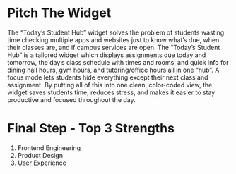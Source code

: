 # Pitch The Widget

The “Today’s Student Hub” widget solves the problem of students wasting time checking multiple apps and websites just to know what’s due, when their classes are, and if campus services are open. The “Today’s Student Hub” is a tailored widget which displays assignments due today and tomorrow, the day’s class schedule with times and rooms, and quick info for dining hall hours, gym hours, and tutoring/office hours all in one “hub”. A focus mode lets students hide everything except their next class and assignment. By putting all of this into one clean, color-coded view, the widget saves students time, reduces stress, and makes it easier to stay productive and focused throughout the day.

# Final Step - Top 3 Strengths
1. Frontend Engineering
2. Product Design
3. User Experience
